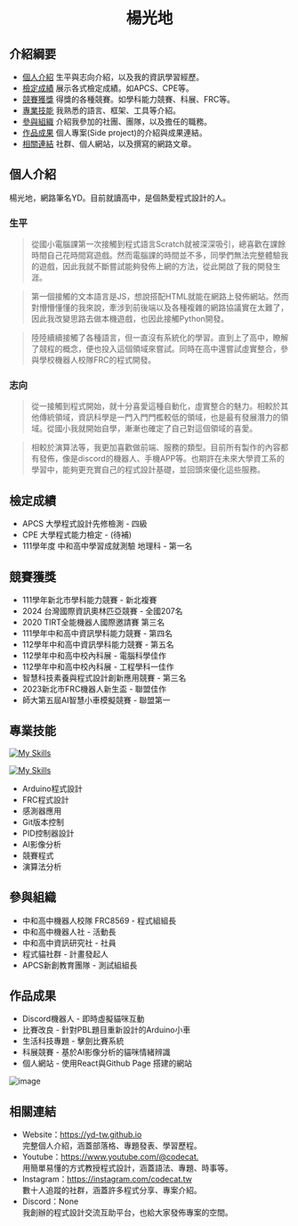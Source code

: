 <h1 align="center">楊光地</h1>

## 介紹綱要
- [個人介紹](#個人介紹) 生平與志向介紹，以及我的資訊學習經歷。
- [檢定成績](#檢定成績) 展示各式檢定成績。如APCS、CPE等。
- [競賽獲獎](#競賽獲獎) 得獎的各種競賽。如學科能力競賽、科展、FRC等。
- [專業技能](#專業技能) 我熟悉的語言、框架、工具等介紹。
- [參與組織](#參與組織) 介紹我參加的社團、團隊，以及擔任的職務。
- [作品成果](#作品成果) 個人專案(Side project)的介紹與成果連結。
- [相關連結](#相關連結) 社群、個人網站，以及撰寫的網路文章。

## 個人介紹
楊光地，網路筆名YD。目前就讀高中，是個熱愛程式設計的人。

### 生平
> 從國小電腦課第一次接觸到程式語言Scratch就被深深吸引，總喜歡在課餘時間自己花時間寫遊戲。然而電腦課的時間並不多，同學們無法完整體驗我的遊戲，因此我就不斷嘗試能夠發佈上網的方法，從此開啟了我的開發生涯。

> 第一個接觸的文本語言是JS，想說搭配HTML就能在網路上發佈網站。然而對懵懵懂懂的我來說，牽涉到前後端以及各種複雜的網路協議實在太難了，因此我改變思路去做本機遊戲，也因此接觸Python開發。

> 陸陸續續接觸了各種語言，但一直沒有系統化的學習。直到上了高中，瞭解了競程的概念，便也投入這個領域來嘗試。同時在高中還嘗試虛實整合，參與學校機器人校隊FRC的程式開發。

### 志向
> 從一接觸到程式開始，就十分喜愛這種自動化，虛實整合的魅力。相較於其他傳統領域，資訊科學是一門入門門檻較低的領域，也是最有發展潛力的領域。從國小我就開始自學，漸漸也確定了自己對這個領域的喜愛。

> 相較於演算法等，我更加喜歡做前端、服務的類型。目前所有製作的內容都有發佈，像是discord的機器人、手機APP等。也期許在未來大學資工系的學習中，能夠更充實自己的程式設計基礎，並回頭來優化這些服務。

## 檢定成績
- APCS 大學程式設計先修檢測 - 四級
- CPE 大學程式能力檢定 - (待補)
- 111學年度 中和高中學習成就測驗 地理科 - 第一名

## 競賽獲獎
- 111學年新北市學科能力競賽 - 新北複賽
- 2024 台灣國際資訊奧林匹亞競賽 - 全國207名
- 2020 TIRT全能機器人國際邀請賽 第三名
- 111學年中和高中資訊學科能力競賽 - 第四名
- 112學年中和高中資訊學科能力競賽 - 第五名
- 112學年中和高中校內科展 - 電腦科學佳作
- 112學年中和高中校內科展 - 工程學科一佳作
- 智慧科技素養與程式設計創新應用競賽 - 第三名
- 2023新北市FRC機器人新生盃 - 聯盟佳作
- 師大第五屆AI智慧小車模擬競賽 - 聯盟第一

## 專業技能
[![My Skills](https://skillicons.dev/icons?i=c,cpp,python,java)](https://skillicons.dev)

[![My Skills](https://skillicons.dev/icons?i=arduino,discord,androidstudio,react)](https://skillicons.dev)

- Arduino程式設計
- FRC程式設計
- 感測器應用
- Git版本控制
- PID控制器設計
- AI影像分析
- 競賽程式
- 演算法分析

## 參與組織
- 中和高中機器人校隊 FRC8569 - 程式組組長
- 中和高中機器人社 - 活動長
- 中和高中資訊研究社 - 社員
- 程式貓社群 - 計畫發起人
- APCS新創教育團隊 - 測試組組長

## 作品成果
- Discord機器人 - 即時虛擬貓咪互動
- 比賽改良 - 針對PBL題目重新設計的Arduino小車
- 生活科技專題 - 擊劍比賽系統
- 科展競賽 - 基於AI影像分析的貓咪情緒辨識
- 個人網站 - 使用React與Github Page 搭建的網站

![image](https://raw.githubusercontent.com/yd-tw/yd-tw/main/img/website.gif)

## 相關連結
- Website：<https://yd-tw.github.io> \
    完整個人介紹，涵蓋部落格、專題發表、學習歷程。
- Youtube：<https://www.youtube.com/@codecat.> \
    用簡單易懂的方式教授程式設計，涵蓋語法、專題、時事等。
- Instagram：<https://instagram.com/codecat.tw> \
    數十人追蹤的社群，涵蓋許多程式分享、專案介紹。
- Discord：None \
    我創辦的程式設計交流互助平台，也給大家發佈專案的空間。
